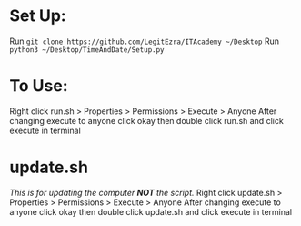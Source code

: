 # Set Up:
Run `git clone https://github.com/LegitEzra/ITAcademy ~/Desktop`
Run `python3 ~/Desktop/TimeAndDate/Setup.py`
# To Use:
Right click run.sh > Properties > Permissions > Execute > Anyone
After changing execute to anyone click okay then double click run.sh and click execute in terminal
# update.sh
*This is for updating the computer **NOT** the script.*
Right click update.sh > Properties > Permissions > Execute > Anyone
After changing execute to anyone click okay then double click update.sh and click execute in terminal
